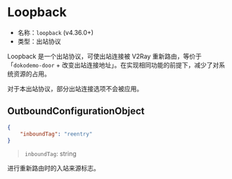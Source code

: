 # Loopback

* 名称：`loopback` (v4.36.0+)
* 类型：出站协议

Loopback 是一个出站协议，可使出站连接被 V2Ray 重新路由，等价于 「`dokodemo-door` + 改变出站连接地址」。在实现相同功能的前提下，减少了对系统资源的占用。

对于本出站协议，部分出站连接选项不会被应用。

## OutboundConfigurationObject

```json
{
    "inboundTag": "reentry"
}
```

> `inboundTag`: string

进行重新路由时的入站来源标志。
